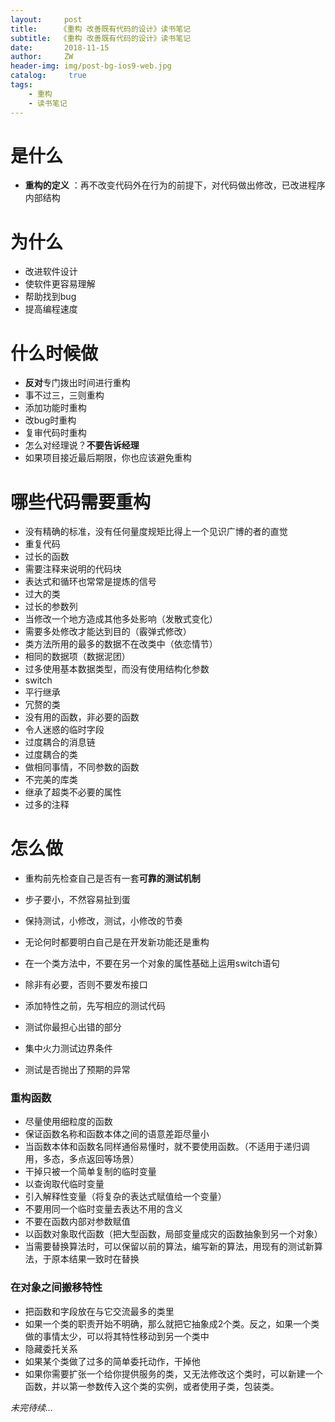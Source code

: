 ```yaml
---
layout:     post
title:     《重构 改善既有代码的设计》读书笔记
subtitle:  《重构 改善既有代码的设计》读书笔记
date:       2018-11-15
author:     ZW
header-img: img/post-bg-ios9-web.jpg
catalog: 	 true
tags:
    - 重构
    - 读书笔记
---
```


# 是什么
* **重构的定义** ：再不改变代码外在行为的前提下，对代码做出修改，已改进程序内部结构

# 为什么
* 改进软件设计
* 使软件更容易理解
* 帮助找到bug
* 提高编程速度

# 什么时候做
* **反对**专门拨出时间进行重构
* 事不过三，三则重构
* 添加功能时重构
* 改bug时重构
* 复审代码时重构
* 怎么对经理说？**不要告诉经理**
* 如果项目接近最后期限，你也应该避免重构

# 哪些代码需要重构
* 没有精确的标准，没有任何量度规矩比得上一个见识广博的者的直觉
* 重复代码
* 过长的函数
* 需要注释来说明的代码块
* 表达式和循环也常常是提炼的信号
* 过大的类
* 过长的参数列
* 当修改一个地方造成其他多处影响（发散式变化）
* 需要多处修改才能达到目的（霰弹式修改）
* 类方法所用的最多的数据不在改类中（依恋情节）
* 相同的数据项（数据泥团）
* 过多使用基本数据类型，而没有使用结构化参数
* switch
* 平行继承
* 冗赘的类
* 没有用的函数，非必要的函数
* 令人迷惑的临时字段
* 过度耦合的消息链
* 过度耦合的类
* 做相同事情，不同参数的函数
* 不完美的库类
* 继承了超类不必要的属性
* 过多的注释



# 怎么做

* 重构前先检查自己是否有一套**可靠的测试机制**

* 步子要小，不然容易扯到蛋

* 保持测试，小修改，测试，小修改的节奏

* 无论何时都要明白自己是在开发新功能还是重构

* 在一个类方法中，不要在另一个对象的属性基础上运用switch语句

* 除非有必要，否则不要发布接口

* 添加特性之前，先写相应的测试代码

* 测试你最担心出错的部分

* 集中火力测试边界条件

* 测试是否抛出了预期的异常

### 重构函数
* 尽量使用细粒度的函数
* 保证函数名称和函数本体之间的语意差距尽量小
* 当函数本体和函数名同样通俗易懂时，就不要使用函数。（不适用于递归调用，多态，多点返回等场景）
* 干掉只被一个简单复制的临时变量
* 以查询取代临时变量
* 引入解释性变量（将复杂的表达式赋值给一个变量）
* 不要用同一个临时变量去表达不用的含义
* 不要在函数内部对参数赋值
* 以函数对象取代函数（把大型函数，局部变量成灾的函数抽象到另一个对象）
* 当需要替换算法时，可以保留以前的算法，编写新的算法，用现有的测试新算法，于原本结果一致时在替换

### 在对象之间搬移特性
* 把函数和字段放在与它交流最多的类里
* 如果一个类的职责开始不明确，那么就把它抽象成2个类。反之，如果一个类做的事情太少，可以将其特性移动到另一个类中
* 隐藏委托关系
* 如果某个类做了过多的简单委托动作，干掉他
* 如果你需要扩张一个给你提供服务的类，又无法修改这个类时，可以新建一个函数，并以第一参数传入这个类的实例，或者使用子类，包装类。






_未完待续..._
